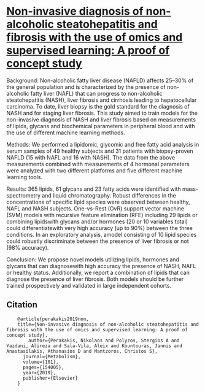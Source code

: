 # [Non-invasive diagnosis of non-alcoholic steatohepatitis and fibrosis with the use of omics and supervised learning: A proof of concept study](https://www.sciencedirect.com/science/article/abs/pii/S0026049519302203)
Background: Non-alcoholic fatty liver disease (NAFLD) affects 25–30% of the general population and is characterized by the presence of non-alcoholic fatty liver (NAFL) that can progress to non-alcoholic steatohepatitis (NASH), liver fibrosis and cirrhosis leading to hepatocellular carcinoma. To date, liver biopsy is the gold standard for the diagnosis of NASH and for staging liver fibrosis. This study aimed to train models for the non-invasive diagnosis of NASH and liver fibrosis based on measurements of lipids, glycans and biochemical parameters in peripheral blood and with the use of different machine learning methods.

Methods: We performed a lipidomic, glycomic and free fatty acid analysis in serum samples of 49 healthy subjects and 31 patients with biopsy-proven NAFLD (15 with NAFL and 16 with NASH). The data from the above measurements combined with measurements of 4 hormonal parameters were analyzed with two different platforms and five different machine learning tools.

Results: 365 lipids, 61 glycans and 23 fatty acids were identified with mass-spectrometry and liquid chromatography. Robust differences in the concentrations of specific lipid species were observed between healthy, NAFL and NASH subjects. One-vs-Rest (OvR) support vector machine (SVM) models with recursive feature elimination (RFE) including 29 lipids or combining lipidswith glycans and/or hormones (20 or 10 variables total) could differentiatewith very high accuracy (up to 90%) between the three conditions. In an exploratory analysis, amodel consisting of 10 lipid species could robustly discriminate between the presence of liver fibrosis or not (98% accuracy).

Conclusion: We propose novel models utilizing lipids, hormones and glycans that can diagnosewith high accuracy the presence of NASH, NAFL or healthy status. Additionally, we report a combination of lipids that can diagnose the presence of liver fibrosis. Both models should be further trained prospectively and validated in large independent cohorts.

## Citation

		@article{perakakis2019non,
  		title={Non-invasive diagnosis of non-alcoholic steatohepatitis and fibrosis with the use of omics and supervised learning: A proof of concept study},
			author={Perakakis, Nikolaos and Polyzos, Stergios A and Yazdani, Alireza and Sala-Vila, Aleix and Kountouras, Jannis and Anastasilakis, Athanasios D and Mantzoros, Christos S},
		  journal={Metabolism},
		  volume={101},
		  pages={154005},
		  year={2019},
		  publisher={Elsevier}
		}
